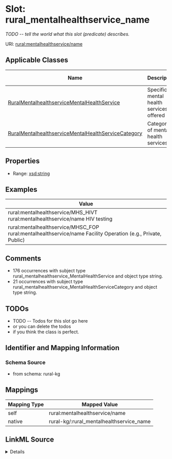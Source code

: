 

# Slot: rural_mentalhealthservice_name


_TODO -- tell the world what this slot (predicate) describes._





URI: [rural:mentalhealthservice/name](http://sail.ua.edu/ruralkg/mentalhealthservice/name)



<!-- no inheritance hierarchy -->





## Applicable Classes

| Name | Description | Modifies Slot |
| --- | --- | --- |
| [RuralMentalhealthserviceMentalHealthService](../classes/RuralMentalhealthserviceMentalHealthService.md) | Specific mental health services offered |  no  |
| [RuralMentalhealthserviceMentalHealthServiceCategory](../classes/RuralMentalhealthserviceMentalHealthServiceCategory.md) | Categories of mental health services |  no  |







## Properties

* Range: [xsd:string](http://www.w3.org/2001/XMLSchema#string)






## Examples

| Value |
| --- |
| rural:mentalhealthservice/MHS_HIVT rural:mentalhealthservice/name HIV testing |
| rural:mentalhealthservice/MHSC_FOP rural:mentalhealthservice/name Facility Operation (e.g., Private, Public) |

## Comments

* 176 occurrences with subject type rural_mentalhealthservice_MentalHealthService and object type string.
* 21 occurrences with subject type rural_mentalhealthservice_MentalHealthServiceCategory and object type string.

## TODOs

* TODO -- Todos for this slot go here
* or you can delete the todos
* if you think the class is perfect.

## Identifier and Mapping Information







### Schema Source


* from schema: rural-kg




## Mappings

| Mapping Type | Mapped Value |
| ---  | ---  |
| self | rural:mentalhealthservice/name |
| native | rural-kg/:rural_mentalhealthservice_name |




## LinkML Source

<details>
```yaml
name: rural_mentalhealthservice_name
description: TODO -- tell the world what this slot (predicate) describes.
todos:
- TODO -- Todos for this slot go here
- or you can delete the todos
- if you think the class is perfect.
comments:
- 176 occurrences with subject type rural_mentalhealthservice_MentalHealthService
  and object type string.
- 21 occurrences with subject type rural_mentalhealthservice_MentalHealthServiceCategory
  and object type string.
examples:
- value: rural:mentalhealthservice/MHS_HIVT rural:mentalhealthservice/name HIV testing
- value: rural:mentalhealthservice/MHSC_FOP rural:mentalhealthservice/name Facility
    Operation (e.g., Private, Public)
from_schema: rural-kg
rank: 1000
slot_uri: rural:mentalhealthservice/name
alias: rural_mentalhealthservice_name
domain_of:
- rural_mentalhealthservice_MentalHealthService
- rural_mentalhealthservice_MentalHealthServiceCategory
range: string

```
</details>